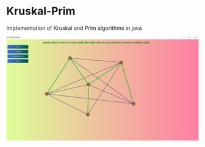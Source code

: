 # Kruskal-Prim
Implementation of Kruskal and Prim algorithms in java

![](https://github.com/ErfanMo77/Kruskal-Prim/blob/main/k-p.png)
